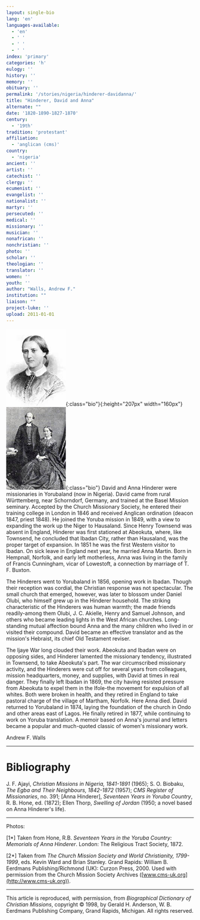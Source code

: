 ```yaml
---
layout: single-bio
lang: 'en'
languages-available:
  - 'en'
  - ' '
  - ' '
  - ' '
index: 'primary'
categories: 'h'
eulogy: ''
history: ''
memory: ''
obituary: ''
permalink: '/stories/nigeria/hinderer-davidanna/'
title: "Hinderer, David and Anna"
alternate: ""
date: '1820-1890-1827-1870'
century:
  - '19th'
tradition: 'protestant'
affiliation:
  - 'anglican (cms)'
country:
  - 'nigeria'
ancient: ''
artist: ''
catechist: ''
clergy: ''
ecumenist: ''
evangelist: ''
nationalist: ''
martyr: ''
persecuted: ''
medical: ''
missionary: ''
musician: ''
nonafrican: ''
nonchristian: ''
photo: ''
scholar: ''
theologian: ''
translator: ''
women: ''
youth: ''
author: "Walls, Andrew F."
institution: ""
liaison: ""
project-luke: ''
upload: 2011-01-01
---
```


![image](/images/bio-pics/nigeria/hinderer-davidanna/hinderer_anna.jpg){:class="bio"}{:height="207px" width="160px"}![image](/images/bio-pics/nigeria/hinderer-davidanna/hinderer_davidanna-small.jpg){:class="bio"} David and Anna Hinderer were missionaries in Yorubaland (now in Nigeria). David came from rural Württemberg, near Schorndorf, Germany, and trained at the Basel Mission seminary. Accepted by the Church Missionary Society, he entered their training college in London in 1846 and received Anglican ordination (deacon 1847, priest 1848). He joined the Yoruba mission in 1849, with a view to expanding the work up the Niger to Hausaland. Since Henry Townsend was absent in England, Hinderer was first stationed at Abeokuta, where, like Townsend, he concluded that Ibadan City, rather than Hausaland, was the proper target of expansion. In 1851 he was the first Western visitor to Ibadan. On sick leave in England next year, he married Anna Martin. Born in Hempnall, Norfolk, and early left motherless, Anna was living in the family of Francis Cunningham, vicar of Lowestoft, a connection by marriage of T. F. Buxton.

The Hinderers went to Yorubaland in 1856, opening work in Ibadan. Though their reception was cordial, the Christian response was not spectacular. The small church that emerged, however, was later to blossom under Daniel Olubi, who himself grew up in the Hinderer household. The striking characteristic of the Hinderers was human warmth; the made friends readily-among them Olubi, J. C. Akielle, Henry and Samuel Johnson, and others who became leading lights in the West African churches. Long-standing mutual affection bound Anna and the many children who lived in or visited their compound. David became an effective translator and as the mission's Hebraist, its chief Old Testament reviser.

The Ijaye War long clouded their work. Abeokuta and Ibadan were on opposing sides, and Hinderer lamented the missionary tendency, illustrated in Townsend, to take Abeokuta's part. The war circumscribed missionary activity, and the Hinderers were cut off for several years from colleagues, mission headquarters, money, and supplies, with David at times in real danger. They finally left Ibadan in 1869, the city having resisted pressure from Abeokuta to expel them in the Ifole-the movement for expulsion of all whites. Both were broken in health, and they retired in England to take pastoral charge of the village of Martham, Norfolk. Here Anna died. David returned to Yorubaland in 1874, laying the foundation of the church in Ondo and other areas east of Lagos. He finally retired in 1877, while continuing to work on Yoruba translation. A memoir based on Anna's journal and letters became a popular and much-quoted classic of women's missionary work.

Andrew F. Walls

---

# Bibliography

J. F. Ajayi, *Christian Missions in Nigeria, 1841-1891* (1965); S. O. Biobaku, *The Egba and Their Neighbours, 1842-1872* (1957); *CMS Register of Missionaries*, no. 391; [Anna Hinderer], *Seventeen Years in Yoruba Country*, R. B. Hone, ed. (1872); Ellen Thorp, *Swelling of Jordan* (1950; a novel based on Anna Hinderer's life).

---

Photos:

[1*] Taken from Hone, R.B. *Seventeen Years in the Yoruba
Country: Memorials of Anna Hinderer*. London: The Religious
Tract Society, 1872.

[2*] Taken from *The Church Mission Society and World Christianity,
1799-1999*, eds. Kevin Ward and Brian Stanley. Grand Rapids:
William B. Eerdmans Publishing/Richmond (UK): Curzon Press,
2000. Used with permission from the Church Mission Society
Archives ([www.cms-uk.org](http://www.cms-uk.org)).

---

This article is reproduced, with permission, from *Biographical Dictionary of Christian Missions*, copyright © 1998, by Gerald H. Anderson, W. B. Eerdmans Publishing Company, Grand Rapids, Michigan. All rights reserved.
